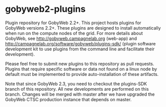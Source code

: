 gobyweb2-plugins
================

Plugin repository for GobyWeb 2.2+. This project hosts plugins for GobyWeb versions 2.2+. 
These plugins are designed to install automatically when run on the compute nodes of the grid.
For more details about GobyWeb, see http://gobyweb.campagnelab.org (web-app) and 
http://campagnelab.org/software/gobyweb/plugins-sdk/ (plugin software development kit to use 
plugins from the command line and facilitate their development).

Please feel free to submit new plugins to this repository as pull requests. Plugins that require
specific software or data not found on a linux node by default must be implemented to provide 
auto-installation of these artifacts.

Note that since GobyWeb 2.3, you need to checkout the plugins-SDK branch of this repository. All 
new developments are performed on this branch. Changes will be merged with master after we have 
upgraded the GobyWeb CTSC production instance that depends on master.

